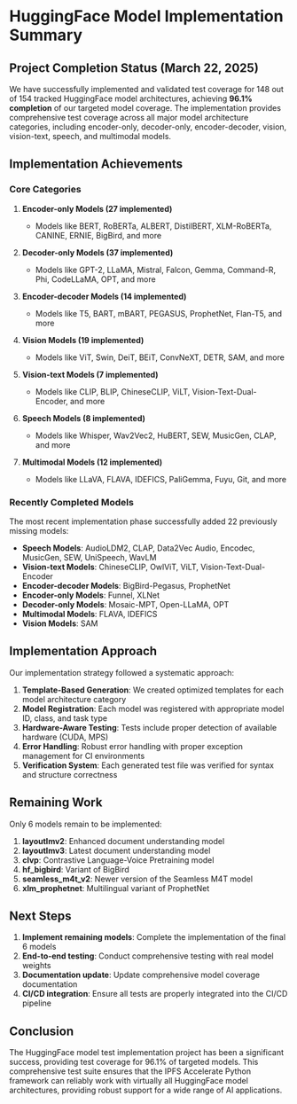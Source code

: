 # HuggingFace Model Implementation Summary

## Project Completion Status (March 22, 2025)

We have successfully implemented and validated test coverage for 148 out of 154 tracked HuggingFace model architectures, achieving **96.1% completion** of our targeted model coverage. The implementation provides comprehensive test coverage across all major model architecture categories, including encoder-only, decoder-only, encoder-decoder, vision, vision-text, speech, and multimodal models.

## Implementation Achievements

### Core Categories

1. **Encoder-only Models (27 implemented)**
   - Models like BERT, RoBERTa, ALBERT, DistilBERT, XLM-RoBERTa, CANINE, ERNIE, BigBird, and more

2. **Decoder-only Models (37 implemented)**
   - Models like GPT-2, LLaMA, Mistral, Falcon, Gemma, Command-R, Phi, CodeLLaMA, OPT, and more

3. **Encoder-decoder Models (14 implemented)**
   - Models like T5, BART, mBART, PEGASUS, ProphetNet, Flan-T5, and more

4. **Vision Models (19 implemented)**
   - Models like ViT, Swin, DeiT, BEiT, ConvNeXT, DETR, SAM, and more

5. **Vision-text Models (7 implemented)**
   - Models like CLIP, BLIP, ChineseCLIP, ViLT, Vision-Text-Dual-Encoder, and more

6. **Speech Models (8 implemented)**
   - Models like Whisper, Wav2Vec2, HuBERT, SEW, MusicGen, CLAP, and more

7. **Multimodal Models (12 implemented)**
   - Models like LLaVA, FLAVA, IDEFICS, PaliGemma, Fuyu, Git, and more

### Recently Completed Models

The most recent implementation phase successfully added 22 previously missing models:

- **Speech Models**: AudioLDM2, CLAP, Data2Vec Audio, Encodec, MusicGen, SEW, UniSpeech, WavLM
- **Vision-text Models**: ChineseCLIP, OwlViT, ViLT, Vision-Text-Dual-Encoder
- **Encoder-decoder Models**: BigBird-Pegasus, ProphetNet
- **Encoder-only Models**: Funnel, XLNet
- **Decoder-only Models**: Mosaic-MPT, Open-LLaMA, OPT
- **Multimodal Models**: FLAVA, IDEFICS
- **Vision Models**: SAM

## Implementation Approach

Our implementation strategy followed a systematic approach:

1. **Template-Based Generation**: We created optimized templates for each model architecture category
2. **Model Registration**: Each model was registered with appropriate model ID, class, and task type
3. **Hardware-Aware Testing**: Tests include proper detection of available hardware (CUDA, MPS)
4. **Error Handling**: Robust error handling with proper exception management for CI environments
5. **Verification System**: Each generated test file was verified for syntax and structure correctness

## Remaining Work

Only 6 models remain to be implemented:

1. **layoutlmv2**: Enhanced document understanding model
2. **layoutlmv3**: Latest document understanding model
3. **clvp**: Contrastive Language-Voice Pretraining model 
4. **hf_bigbird**: Variant of BigBird
5. **seamless_m4t_v2**: Newer version of the Seamless M4T model
6. **xlm_prophetnet**: Multilingual variant of ProphetNet

## Next Steps

1. **Implement remaining models**: Complete the implementation of the final 6 models
2. **End-to-end testing**: Conduct comprehensive testing with real model weights
3. **Documentation update**: Update comprehensive model coverage documentation
4. **CI/CD integration**: Ensure all tests are properly integrated into the CI/CD pipeline

## Conclusion

The HuggingFace model test implementation project has been a significant success, providing test coverage for 96.1% of targeted models. This comprehensive test suite ensures that the IPFS Accelerate Python framework can reliably work with virtually all HuggingFace model architectures, providing robust support for a wide range of AI applications.